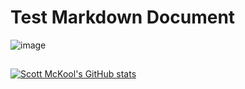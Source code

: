 # Test Markdown Document
![image](https://user-images.githubusercontent.com/44004555/114205658-8724a780-9928-11eb-8952-e5ea79dbde4e.png)


##

[![Scott McKool's GitHub stats](https://github-readme-stats.vercel.app/api?username=Scott-McKool&include_all_commits=true&count_private=true&show_icons=true&line_height=20&title_color=7A7ADB&icon_color=2234AE&text_color=D3D3D3&bg_color=0,000000,130F40)](https://github.com/anuraghazra/github-readme-stats)
